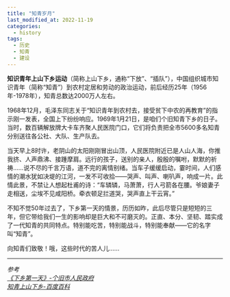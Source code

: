 ```yaml
---
title: "知青岁月"
last_modified_at: 2022-11-19
categories: 
  - history
tags:
  - 历史
  - 知青
  - 建设
---
```

**知识青年上山下乡运动**（简称上山下乡，通称“下放”、“插队”），中国组织城市知识青年（简称“知青”）到农村定居和劳动的政治运动，前后经历25年（1956年-1978年），知青总数达2000万人左右。

1968年12月，毛泽东同志关于“知识青年到农村去，接受贫下中农的再教育”的指示刚一发表，全国上下纷纷响应。1969年1月21日，是咱们个旧知青下乡的日子。当时，数百辆解放牌大卡车齐聚人民医院门口，它们将负责把全市5600多名知青分别送往各公社、大队、生产队去。

当天早上8时许，老阴山的太阳刚刚冒出山顶，人民医院附近已是人山人海，你推我挤、人声鼎沸、接踵摩肩。远行的孩子，送别的亲人，殷殷的嘱咐，默默的祈祷……说不尽的千言万语，道不完的离情别绪。当车子缓缓启动，霎时间，人们感情的潮水犹如决堤的江河，一发不可收拾——哭声、叫声、喇叭声，响成一片。此情此景，不禁让人想起杜甫的诗：“车辚辚，马萧萧，行人弓箭各在腰。爷娘妻子走相送，尘埃不见咸阳桥。牵衣顿足拦道哭，哭声直上干云宵。”

不知不觉50年过去了，下乡第一天的情景，历历如昨，此后尽管只是短短的三年，但它带给我们一生的影响却是巨大和不可磨灭的。正直、本分、坚韧、踏实成了一代知青的共同特点。特别能吃苦，特别能战斗，特别能奉献——它的名字叫“知青”。

向知青们致敬！哦，这些时代的苦人儿……  

---

*参考*  
[*《下乡第一天》-个旧市人民政府*](http://www.gj.hh.gov.cn/mlgj/mlgj_1/201801/t20180110_167972.html)  
[*知青上山下乡-百度百科*](https://baike.baidu.com/item/%E7%9F%A5%E9%9D%92%E4%B8%8A%E5%B1%B1%E4%B8%8B%E4%B9%A1/14458242)
